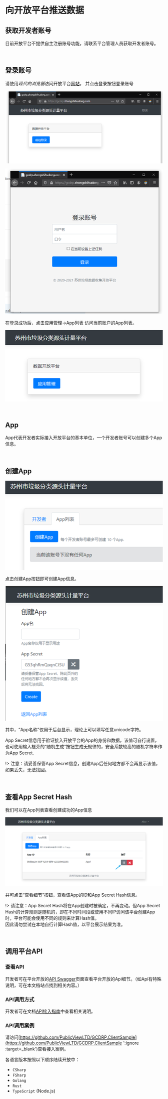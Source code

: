 # 向开放平台推送数据

## 获取开发者账号

目前开放平台不提供自主注册账号功能，请联系平台管理人员获取开发者账号。

<br>

## 登录账号

请使用*现代的浏览器*访问开放平台[网站](https://gcdrp.zhongshihudong.com ':ignore :target=_blank')， 并点击登录按钮登录账号

![1609048787307](Get-Start.assets/1609048787307.png)

![1609048906568](Get-Start.assets/1609048906568.png)

在登录成功后，点击应用管理->App列表 访问当前账户的App列表。

![1609049004740](Get-Start.assets/1609049004740.png)

<br>

## App

App代表开发者实际接入开放平台的基本单位，一个开发者账号可以创建多个App信息。

<br>

## 创建App

![1609049116558](Get-Start.assets/1609049116558.png)

点击创建App按钮即可创建App信息。

![1609049152554](Get-Start.assets/1609049152554.png)

其中，“App名称”仅用于后台显示，理论上可以填写任意unicode字符。

App Secret信息用于验证接入开放平台的App的身份和数据，该值可自行设置，也可使用输入框旁的“随机生成”按钮生成无规律的，安全系数较高的随机字符串作为App Secret.

!> 注意：请妥善保管App Secret信息，创建App后任何地方都不会再显示该值，如果丢失，无法找回。

<br>

## 查看App Secret Hash

我们可以在App列表查看创建成功的App信息

![1609049532830](Get-Start.assets/1609049532830.png)

并可点击“查看细节”按钮，查看该App的ID和App Secret Hash信息。

!> 请注意：App Secret Hash将在App创建时被确定，不再变动。但App Secret Hash的计算规则是随机的，即在不同时间段或使用不同IP访问该平台创建App时，平台可能会使用不同的规则来计算Hash值。<br>因此请勿尝试在本地自行计算Hash值，以平台展示结果为准。

<br>

## 调用平台API

### 查看API

开发者可在平台开放的[API Swagger](https://gcdrp.zhongshihudong.com/swagger ':ignore :target=_blank')页面查看平台开放的Api细节。（如Api有特殊说明，可在本文档站点找到相关内容。）

### API调用方式

开发者可在文档[API接入指南](/API-Access-Guide)中查看相关说明。

### API调用案例

请访问[https://github.com/PublicViewLTD/GCDRP.ClientSample](https://github.com/PublicViewLTD/GCDRP.ClientSample ':ignore :target=_blank')查看接入案例。

各语言版本按照以下顺序陆续开放中：

- `CSharp`
- `FSharp`
- `Golang`
- `Rust`
- `TypeScript` (Node.js)
